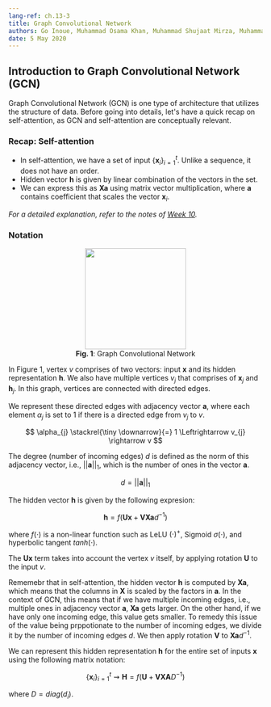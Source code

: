 ```yaml
---
lang-ref: ch.13-3
title: Graph Convolutional Network
authors: Go Inoue, Muhammad Osama Khan, Muhammad Shujaat Mirza, Muhammad Muneeb Afzal
date: 5 May 2020
---
```


## Introduction to Graph Convolutional Network (GCN) 

Graph Convolutional Network (GCN) is one type of architecture that utilizes the structure of data.
Before going into details, let's have a quick recap on self-attention, as GCN and self-attention are conceptually relevant. 

### Recap: Self-attention

- In self-attention, we have a set of input $\{\boldsymbol{x}_{i}\}^{t}_{i=1}$.
Unlike a sequence, it does not have an order.
- Hidden vector $\boldsymbol{h}$ is given by linear combination of the vectors in the set.
- We can express this as $\boldsymbol{X}\boldsymbol{a}$ using matrix vector multiplication, where $\boldsymbol{a}$ contains coefficient that scales the vector $\boldsymbol{x}_{i}$.

*For a detailed explanation, refer to the notes of [Week 10]({{site.baseurl}}/en/week10/10-3/).*

### Notation

<center>
<img src="{{site.baseurl}}/images/week13/13-3/figure1.png" height="200px" /><br>
<b>Fig. 1</b>: Graph Convolutional Network
</center>

In Figure 1, vertex $v$ comprises of two vectors: input $\boldsymbol{x}$ and its hidden representation $\boldsymbol{h}$.
We also have multiple vertices $v_{j}$ that comprises of $\boldsymbol{x}_{j}$ and $\boldsymbol{h}_{j}$.
In this graph, vertices are connected with directed edges.

We represent these directed edges with adjacency vector $\boldsymbol{a}$, where each element $\alpha_{j}$ is set to $1$ if there is a directed edge from $v_{j}$ to $v$.

$$
    \alpha_{j} \stackrel{\tiny \downarrow}{=} 1 \Leftrightarrow v_{j} \rightarrow v
$$

The degree (number of incoming edges) $d$ is defined as the norm of this adjacency vector, i.e., $||\boldsymbol{a}||_{1}$, which is the number of ones in the vector $\boldsymbol{a}$.

$$
    d = ||\boldsymbol{a}||_{1}
$$

The hidden vector $\boldsymbol{h}$ is given by the following expresion:

$$
    \boldsymbol{h}=f(\boldsymbol{U}\boldsymbol{x} + \boldsymbol{V}\boldsymbol{X}\boldsymbol{a}d^{-1})
$$

where $f(\cdot)$ is a non-linear function such as LeLU $(\cdot)^{+}$, Sigmoid $\sigma(\cdot)$, and hyperbolic tangent $tanh(\cdot)$.

The $\boldsymbol{U}\boldsymbol{x}$ term takes into account the vertex $v$ itself, by applying rotation $\boldsymbol{U}$ to the input $v$. 

Rememebr that in self-attention, the hidden vector $\boldsymbol{h}$ is computed by $\boldsymbol{X}\boldsymbol{a}$, which means that the columns in $\boldsymbol{X}$ is scaled by the factors in $\boldsymbol{a}$.
In the context of GCN, this means that if we have multiple incoming edges, i.e., multiple ones in adjacency vector $\boldsymbol{a}$, $\boldsymbol{X}\boldsymbol{a}$ gets larger.
On the other hand, if we have only one incoming edge, this value gets smaller.
To remedy this issue of the value being prppotionate to the number of incoming edges, we divide it by the number of incoming edges $d$.
We then apply rotation $\boldsymbol{V}$ to $\boldsymbol{X}\boldsymbol{a}d^{-1}$.

We can represent this hidden representation $\boldsymbol{h}$ for the entire set of inputs $\boldsymbol{x}$ using the following matrix notation:

$$
    \{\boldsymbol{x}_{i}\}^{t}_{i=1}\rightsquigarrow \boldsymbol{H}=f(\boldsymbol{U}+ \boldsymbol{V}\boldsymbol{X}\boldsymbol{A}D^{-1})
$$

where $D=diag(d_{i})$.
